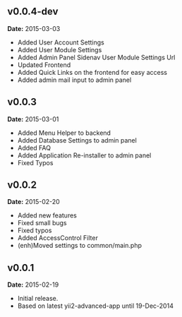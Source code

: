 v0.0.4-dev
----------
**Date:** 2015-03-03

- Added User Account Settings
- Added User Module Settings
- Added Admin Panel Sidenav User Module Settings Url
- Updated Frontend
- Added Quick Links on the frontend for easy access
- Added admin mail input to admin panel

v0.0.3
------
**Date:** 2015-03-01

- Added Menu Helper to backend
- Added Database Settings to admin panel
- Added FAQ
- Added Application Re-installer to admin panel
- Fixed Typos

v0.0.2
------
**Date:** 2015-02-20

- Added new features
- Fixed small bugs
- Fixed typos
- Added AccessControl Filter
- (enh)Moved settings to common/main.php

v0.0.1
------
**Date:** 2015-02-19

- Initial release. 
- Based on latest yii2-advanced-app until 19-Dec-2014
